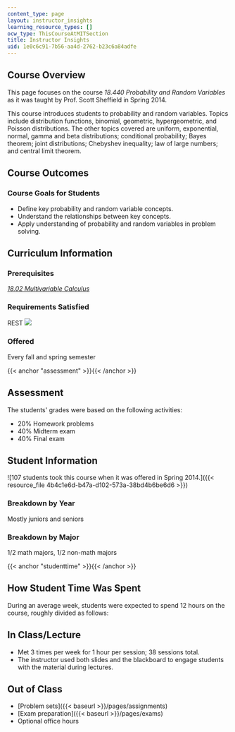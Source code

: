 ```yaml
---
content_type: page
layout: instructor_insights
learning_resource_types: []
ocw_type: ThisCourseAtMITSection
title: Instructor Insights
uid: 1e0c6c91-7b56-aa4d-2762-b23c6a84adfe
---
```


Course Overview
---------------

This page focuses on the course _18.440 Probability and Random Variables_ as it was taught by Prof. Scott Sheffield in Spring 2014.

This course introduces students to probability and random variables. Topics include distribution functions, binomial, geometric, hypergeometric, and Poisson distributions. The other topics covered are uniform, exponential, normal, gamma and beta distributions; conditional probability; Bayes theorem; joint distributions; Chebyshev inequality; law of large numbers; and central limit theorem.

Course Outcomes
---------------

### Course Goals for Students

*   Define key probability and random variable concepts.
*   Understand the relationships between key concepts.
*   Apply understanding of probability and random variables in problem solving.

Curriculum Information
----------------------

### Prerequisites

[_18.02 Multivariable Calculus_](/courses/18-02sc-multivariable-calculus-fall-2010/)

### Requirements Satisfied

REST ![](/images/educator/icon-question-rest.png)

### Offered

Every fall and spring semester

{{< anchor "assessment" >}}{{< /anchor >}}

Assessment
----------

The students' grades were based on the following activities:

- 20% Homework problems
- 40% Midterm exam
- 40% Final exam

Student Information
-------------------

![107 students took this course when it was offered in Spring 2014.]({{< resource_file 4b4c1e6d-b47a-d102-573a-38bd4b6be6d6 >}})

### Breakdown by Year

Mostly juniors and seniors

### Breakdown by Major

1/2 math majors, 1/2 non-math majors

{{< anchor "studenttime" >}}{{< /anchor >}}

How Student Time Was Spent
--------------------------

During an average week, students were expected to spend 12 hours on the course, roughly divided as follows:

In Class/Lecture
----------------

*   Met 3 times per week for 1 hour per session; 38 sessions total.
*   The instructor used both slides and the blackboard to engage students with the material during lectures.

Out of Class
------------

*   [Problem sets]({{< baseurl >}}/pages/assignments)
*   [Exam preparation]({{< baseurl >}}/pages/exams)
*   Optional office hours